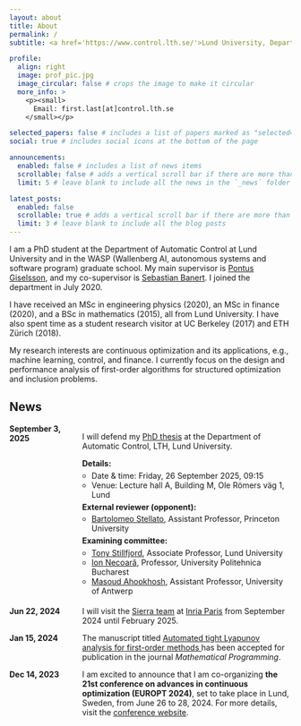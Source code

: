 ```yaml
---
layout: about
title: About
permalink: /
subtitle: <a href='https://www.control.lth.se/'>Lund University, Department of Automatic Control</a>

profile:
  align: right
  image: prof_pic.jpg
  image_circular: false # crops the image to make it circular
  more_info: >
    <p><small>
      Email: first.last[at]control.lth.se
    </small></p>

selected_papers: false # includes a list of papers marked as "selected={true}"
social: true # includes social icons at the bottom of the page

announcements:
  enabled: false # includes a list of news items
  scrollable: false # adds a vertical scroll bar if there are more than 3 news items
  limit: 5 # leave blank to include all the news in the `_news` folder

latest_posts:
  enabled: false
  scrollable: true # adds a vertical scroll bar if there are more than 3 new posts items
  limit: 3 # leave blank to include all the blog posts
---
```


I am a PhD student at the Department of Automatic Control at Lund University and in the WASP (Wallenberg AI, autonomous systems and software program) graduate school. My main supervisor is [Pontus Giselsson](https://www.control.lth.se/personnel/personnel/pontus-giselsson/), and my co-supervisor is [Sebastian Banert](https://github.com/sbanert). I joined the department in July 2020. 

I have received an MSc in engineering physics (2020), an MSc in finance (2020), and a BSc in mathematics (2015), all from Lund University. I have also spent time as a student research visitor at UC Berkeley (2017) and ETH Zürich (2018). 

My research interests are continuous optimization and its applications, e.g., machine learning, control, and finance. I currently focus on the design and performance analysis of first-order algorithms for structured optimization and inclusion problems.

## News

<ul style="margin: 0; padding: 0; list-style: none;">

<li style="display: flex; margin: 0 0 1em 0; padding: 0;">
  <span style="min-width: 130px; font-weight: bold;">
    September 3, 2025
  </span>
  <div>
    <p>
      I will defend my
      <a href="https://portal.research.lu.se/en/publications/lyapunov-analyses-for-first-order-methods-theory-automation-and-a">PhD thesis</a>
      at the Department of Automatic Control, LTH, Lund University.
    </p>
    <p style="margin: 0;"><strong>Details:</strong></p>
    <ul style="margin: 0.35em 0; padding-left: 1.2em;">
      <li>Date &amp; time: Friday, 26 September 2025, 09:15</li>
      <li>Venue: Lecture hall A, Building M, Ole Römers väg 1, Lund</li>
    </ul>
    <p style="margin: 0;"><strong>External reviewer (opponent):</strong></p>
    <ul style="margin: 0.35em 0; padding-left: 1.2em;">
      <li><a href="https://stella.to/">Bartolomeo Stellato</a>, Assistant Professor, Princeton University</li>
    </ul>
    <p style="margin: 0;"><strong>Examining committee:</strong></p>
    <ul style="margin: 0.35em 0; padding-left: 1.2em;">
      <li><a href="http://www.tonystillfjord.net">Tony Stillfjord</a>, Associate Professor, Lund University</li>
      <li><a href="https://acse.pub.ro/index.php/ion-necoara-2/">Ion Necoară</a>, Professor, University Politehnica Bucharest</li>
      <li><a href="https://www.uantwerpen.be/en/staff/masoud-ahookhosh/">Masoud Ahookhosh</a>, Assistant Professor, University of Antwerp</li>
    </ul>
  </div>
</li>

  <li style="display: flex; margin: 0 0 1em 0; padding: 0;">
    <span style="min-width: 130px; font-weight: bold;">Jun 22, 2024</span>
    <span>
      I will visit the
      <a href="https://sierra-mlopt.github.io/">Sierra team</a> at
      <a href="https://www.inria.fr/en/inria-paris-centre">Inria Paris</a>
      from September 2024 until February 2025.
    </span>
  </li>

  <li style="display: flex; margin: 0 0 1em 0; padding: 0;">
    <span style="min-width: 130px; font-weight: bold;">Jan 15, 2024</span>
    <span>
      The manuscript titled
      <a href="https://doi.org/10.1007/s10107-024-02061-8">
        Automated tight Lyapunov analysis for first-order methods
      </a>
      has been accepted for publication in the journal
      <i>Mathematical Programming</i>.
    </span>
  </li>

  <li style="display: flex; margin: 0; padding: 0;">
    <span style="min-width: 130px; font-weight: bold;">Dec 14, 2023</span>
    <span>
      I am excited to announce that I am co-organizing
      <strong>the 21st conference on advances in continuous optimization (EUROPT 2024)</strong>,
      set to take place in Lund, Sweden, from June 26 to 28, 2024. 
      For more details, visit the
      <a href="https://europt2024.event.lu.se/">conference website</a>.
    </span>
  </li>
</ul>
